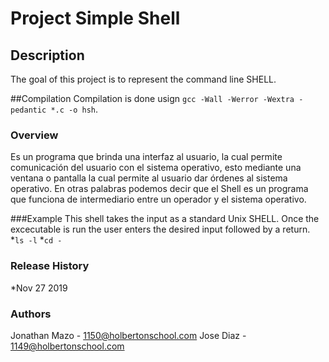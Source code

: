 # Project Simple Shell

## Description
The goal of this project is to represent the command line SHELL.

##Compilation
Compilation is done usign `gcc -Wall -Werror -Wextra -pedantic *.c -o hsh`.

### Overview
Es un programa que brinda una interfaz al usuario, la cual permite comunicación
del usuario con el sistema operativo, esto mediante una ventana o pantalla la
cual permite al usuario dar órdenes al sistema operativo. En otras palabras
podemos decir que el Shell es un programa que funciona de intermediario entre
un operador y el sistema operativo.

###Example
This shell takes the input as a standard Unix SHELL.
Once the excecutable is run the user enters the desired
input followed by a return.
*`ls -l`
*`cd -`

### Release History
*Nov 27 2019

### Authors
Jonathan Mazo - 1150@holbertonschool.com
Jose Diaz - 1149@holbertonschool.com